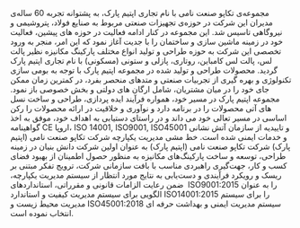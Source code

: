 مجموعه‌ی تکاپو صنعت نامی با نام تجاری اپتیم پارک، به پشتوانه تجربه 60 ساله‌ی مدیران این شرکت در حوزه‌ی تجهیزات صنعتی مربوط به صنایع فولاد، پتروشیمی و نیروگاهی تاسیس شد. این مجموعه در کنار ادامه فعالیت در حوزه های پیشین، فعالیت خود در زمینه ماشین سازی و ساختمان را با جدیت آغاز نمود که این امر، منجر به ورود تخصصی این شرکت به حوزه طراحی و تولید انواع مختلف پارکینگ مکانیزه نظیر پالت لس، پالت لس کامباین، روتاری، پازلی و ستونی (مسکونی) با نام تجاری اپتیم پارک گردید. محصولات طراحی و تولید شده در مجموعه اپتیم پارک با توجه به بومی سازی تکنولوژی و بهره گیری از تجربیات صنعتی و متدهای منحصر بفرد، در کمترین زمان ممکن جای خود را در میان مشتریان، شامل ارگان های دولتی و بخش خصوصی باز نمود. مجموعه اپتیم پارک در مسیر خود، همواره فرآیند ایده پردازی، طراحی و ساخت نسل های آتی محصولات را در برنامه دارد و نوآوری و خلاقیت در ارائه محصولات را رکن اساسی در مسیر تعالی خود می داند و در راستای دستیابی به اهداف خود، موفق به اخذ گواهینامه CE اروپا، ISO 14001, ISO9001, ISO45001 و تاییدیه از سازمان آتش نشانی و خدمات ایمنی شده است. خط مشی مدیریت یکپارچه شرکت تکاپو صنعت نامی (اپتیم پارک) شرکت تکاپو صنعت نامی (اپتیم پارک) به عنوان اولین شرکت دانش بنیان در زمینه طراحی، توسعه و ساخت پارکینگ‌های مکانیزه به منظور حصول اطمینان از بهبود فضای کسب و کار، جهت‌گیری راهبردی مناسب با بافت سازمانی شرکت، ترویج تفکر مبتنی بر ریسک و رویکرد فرآیندی و دست‌یابی به نتایج مورد انتظار از سیستم مدیریت یکپارچه، ضمن رعایت الزامات قانونی و مقرراتی، استانداردهای  ISO9001:2015 را به عنوان الگویی برای سیستم مدیریت کیفیت و استاندارد ISO14001:2015 را برای سیستم مدیریت محیط زیست و ISO45001:2018 سیستم مدیریت ایمنی و بهداشت حرفه ای انتخاب نموده است.
